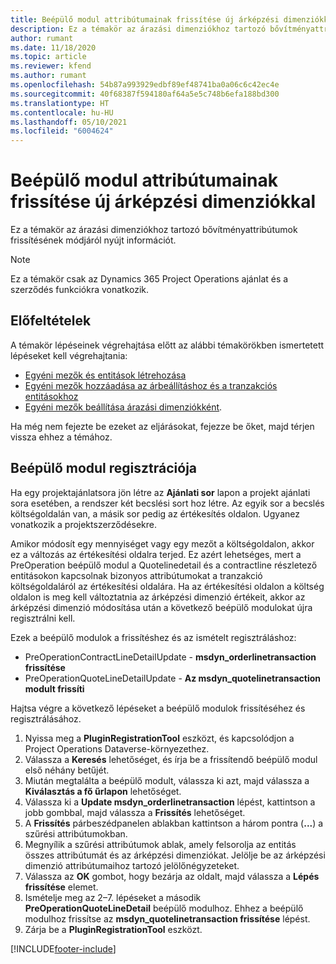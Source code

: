 ```yaml
---
title: Beépülő modul attribútumainak frissítése új árképzési dimenziókkal
description: Ez a témakör az árazási dimenziókhoz tartozó bővítményattribútumok frissítésének módjáról nyújt információt.
author: rumant
ms.date: 11/18/2020
ms.topic: article
ms.reviewer: kfend
ms.author: rumant
ms.openlocfilehash: 54b87a993929edbf89ef48741ba0a06c6c42ec4e
ms.sourcegitcommit: 40f68387f594180af64a5e5c748b6efa188bd300
ms.translationtype: HT
ms.contentlocale: hu-HU
ms.lasthandoff: 05/10/2021
ms.locfileid: "6004624"
---
```

# <a name="update-plug-in-attributes-with-new-pricing-dimensions"></a>Beépülő modul attribútumainak frissítése új árképzési dimenziókkal

Ez a témakör az árazási dimenziókhoz tartozó bővítményattribútumok frissítésének módjáról nyújt információt.

> [!NOTE]
> Ez a témakör csak az Dynamics 365 Project Operations ajánlat és a szerződés funkciókra vonatkozik.

## <a name="prerequisites"></a>Előfeltételek
A témakör lépéseinek végrehajtása előtt az alábbi témakörökben ismertetett lépéseket kell végrehajtania:

  - [Egyéni mezők és entitások létrehozása](create-custom-fields-entities-pricing-dimensions.md) 
  - [Egyéni mezők hozzáadása az árbeállításhoz és a tranzakciós entitásokhoz ](add-custom-fields-price-setup-transactional-entities.md)
  - [Egyéni mezők beállítása árazási dimenziókként](set-up-custom-fields-pricing-dimensions.md). 
  
Ha még nem fejezte be ezeket az eljárásokat, fejezze be őket, majd térjen vissza ehhez a témához.

## <a name="register-a-plug-in"></a>Beépülő modul regisztrációja
Ha egy projektajánlatsora jön létre az **Ajánlati sor** lapon a projekt ajánlati sora esetében, a rendszer két becslési sort hoz létre. Az egyik sor a becslés költségoldalán van, a másik sor pedig az értékesítés oldalon. Ugyanez vonatkozik a projektszerződésekre.

Amikor módosít egy mennyiséget vagy egy mezőt a költségoldalon, akkor ez a változás az értékesítési oldalra terjed. Ez azért lehetséges, mert a PreOperation beépülő modul a Quotelinedetail és a contractline részletező entitásokon kapcsolnak bizonyos attribútumokat a tranzakció költségoldaláról az értékesítési oldalára. Ha az értékesítési oldalon a költség oldalon is meg kell változtatnia az árképzési dimenzió értékeit, akkor az árképzési dimenzió módosítása után a következő beépülő modulokat újra regisztrálni kell.

Ezek a beépülő modulok a frissítéshez és az ismételt regisztráláshoz:

- PreOperationContractLineDetailUpdate - **msdyn_orderlinetransaction frissítése**
- PreOperationQuoteLineDetailUpdate - **Az msdyn_quotelinetransaction modult frissíti**

Hajtsa végre a következő lépéseket a beépülő modulok frissítéséhez és regisztrálásához.

1. Nyissa meg a **PluginRegistrationTool** eszközt, és kapcsolódjon a Project Operations Dataverse-környezethez.
2. Válassza a **Keresés** lehetőséget, és írja be a frissítendő beépülő modul első néhány betűjét.
3. Miután megtalálta a beépülő modult, válassza ki azt, majd válassza a **Kiválasztás a fő űrlapon** lehetőséget.
4. Válassza ki a **Update msdyn_orderlinetransaction** lépést, kattintson a jobb gombbal, majd válassza a **Frissítés** lehetőséget.
5. A **Frissítés** párbeszédpanelen ablakban kattintson a három pontra (**...**) a szűrési attribútumokban.
6. Megnyílik a szűrési attribútumok ablak, amely felsorolja az entitás összes attribútumát és az árképzési dimenziókat. Jelölje be az árképzési dimenzió attribútumaihoz tartozó jelölőnégyzeteket.
7. Válassza az **OK** gombot, hogy bezárja az oldalt, majd válassza a **Lépés frissítése** elemet.
8. Ismételje meg az 2–7. lépéseket a második **PreOperationQuoteLineDetail** beépülő modulhoz. Ehhez a beépülő modulhoz frissítse az **msdyn_quotelinetransaction frissítése** lépést.
9. Zárja be a **PluginRegistrationTool** eszközt.


[!INCLUDE[footer-include](../includes/footer-banner.md)]